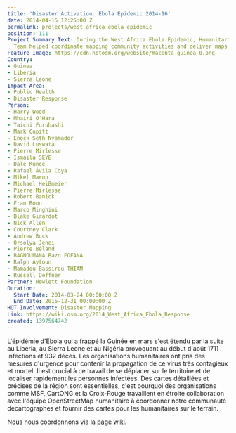 ```yaml
---
title: 'Disaster Activation: Ebola Epidemic 2014-16'
date: 2014-04-15 12:25:00 Z
permalink: projects/west_africa_ebola_epidemic
position: 111
Project Summary Text: During the West Africa Ebola Epidemic, Humanitarian OpenStreetMap
  Team helped coordinate mapping community activities and deliver maps to field workers.
Feature Image: https://cdn.hotosm.org/website/macenta-guinea_0.png
Country:
- Guinea
- Liberia
- Sierra Leone
Impact Area:
- Public Health
- Disaster Response
Person:
- Harry Wood
- Mhairi O'Hara
- Taichi Furuhashi
- Mark Cupitt
- Enock Seth Nyamador
- David Luswata
- Pierre Mirlesse
- Ismaila SEYE
- Dale Kunce
- Rafael Ávila Coya
- Mikel Maron
- Michael Heißmeier
- Pierre Mirlesse
- Robert Banick
- Fran Boon
- Marco Minghini
- Blake Girardot
- Nick Allen
- Courtney Clark
- Andrew Buck
- Orsolya Jenei
- Pierre Béland
- BAGNOUMANA Bazo FOFANA
- Ralph Aytoun
- Mamadou Bassirou THIAM
- Russell Deffner
Partner: Hewlett Foundation
Duration:
  Start Date: 2014-03-24 00:00:00 Z
  End Date: 2015-12-31 00:00:00 Z
HOT Involvement: Disaster Mapping
Link: https://wiki.osm.org/2014_West_Africa_Ebola_Response
created: 1397564742
---
```


L'épidémie d'Ebola qui a frappé la Guinée en mars s'est étendu par la suite au Libéria, au Sierra Leone et au Nigéria provoquant au début d'août 1711 infections et 932 décès. Les organisations humanitaires ont pris des mesures d'urgence pour contenir la propagation de ce virus très contagieux et mortel. Il est crucial à ce travail de se déplacer sur le territoire et de localiser rapidement les personnes infectées. Des cartes détaillées et précises de la région sont essentielles, c'est pourquoi des organisations comme MSF, CartONG et la Croix-Rouge travaillent en étroite collaboration avec l'équipe OpenStreetMap humanitaire à coordonner notre communauté decartographes et fournir des cartes pour les humanitaires sur le terrain.

Nous nous coordonnons via la [page wiki](https://wiki.openstreetmap.org/wiki/2014_West_Africa_Ebola_Response).